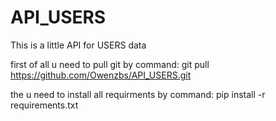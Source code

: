 # API_USERS

This is a little API for USERS data

first of all u need to pull git by command:
git pull https://github.com/Owenzbs/API_USERS.git

the u need to install all requirments by command:
pip install -r requirements.txt
